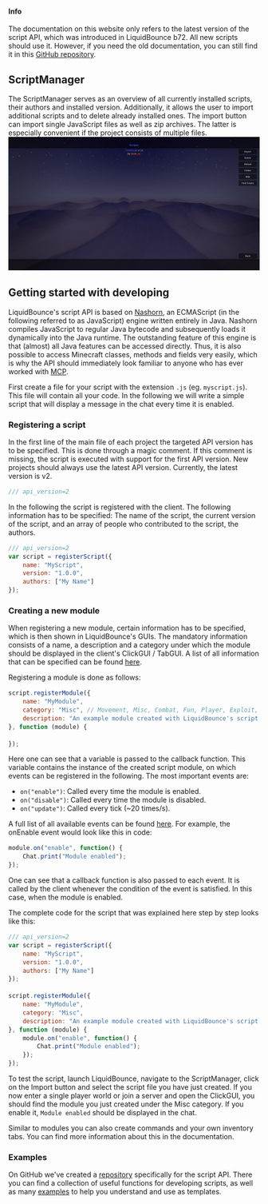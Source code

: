 <div class="note js-note blue-light">
	<span class="note-close js-close">
		<i class="fa fa-times"></i>
	</span>
	<h4 class="note-title"> Info </h4>
	<p class="note-description">The documentation on this website only refers to the latest version of the script API, which was introduced in LiquidBounce b72. All new scripts should use it. However, if you need the old documentation, you can still find it in this <a href="https://github.com/CCBlueX/LiquidBounce-ScriptAPI/tree/master/ScriptAPI-v1%20Docs">GitHub repository</a>.</p>
</div>

## ScriptManager
The ScriptManager serves as an overview of all currently installed scripts, their authors and installed version. Additionally, it allows the user to import additional scripts and to delete already installed ones. The import button can import single JavaScript files as well as zip archives. The latter is especially convenient if the project consists of multiple files.
![ScriptManager](/images/scriptmanager.png)

## Getting started with developing
LiquidBounce's script API is based on [Nashorn](https://docs.oracle.com/javase/10/nashorn/introduction.htm#JSNUG136), an ECMAScript (in the following referred to as JavaScript) engine written entirely in Java. Nashorn compiles JavaScript to regular Java bytecode and subsequently loads it dynamically into the Java runtime. The outstanding feature of this engine is that (almost) all Java features can be accessed directly. Thus, it is also possible to access Minecraft classes, methods and fields very easily, which is why the API should immediately look familiar to anyone who has ever worked with [MCP](http://www.modcoderpack.com/).

First create a file for your script with the extension `.js` (eg. `myscript.js`). This file will contain all your code. In the following we will write a simple script that will display a message in the chat every time it is enabled.

### Registering a script
In the first line of the main file of each project the targeted API version has to be specified. This is done through a magic comment. If this comment is missing, the script is executed with support for the first API version. New projects should always use the latest API version. Currently, the latest version is v2.
```js
/// api_version=2
```
In the following the script is registered with the client. The following information has to be specified: The name of the script, the current version of the script, and an array of people who contributed to the script, the authors.
```js
/// api_version=2
var script = registerScript({
    name: "MyScript",
    version: "1.0.0",
    authors: ["My Name"]
});
```

### Creating a new module
When registering a new module, certain information has to be specified, which is then shown in LiquidBounce's GUIs. The mandatory information consists of a name, a description and a category under which the module should be displayed in the client's ClickGUI / TabGUI. 
A list of all information that can be specified can be found [here](/docs/ScriptAPI/Creating%20Modules/Overview).

Registering a module is done as follows:
```js
script.registerModule({
    name: "MyModule",
    category: "Misc", // Movement, Misc, Combat, Fun, Player, Exploit, World, Render
    description: "An example module created with LiquidBounce's script API."
}, function (module) {

});
```
Here one can see that a variable is passed to the callback function. This variable contains the instance of the created script module, on which events can be registered in the following.
The most important events are:
- `on("enable")`: Called every time the module is enabled.
- `on("disable")`: Called every time the module is disabled.
- `on("update")`: Called every tick (~20 times/s).

A full list of all available events can be found [here](). For example, the onEnable event would look like this in code:
```js
module.on("enable", function() {
    Chat.print("Module enabled");
});
```
One can see that a callback function is also passed to each event. It is called by the client whenever the condition of the event is satisfied. In this case, when the module is enabled.

The complete code for the script that was explained here step by step looks like this:
```js
/// api_version=2
var script = registerScript({
    name: "MyScript",
    version: "1.0.0",
    authors: ["My Name"]
});

script.registerModule({
    name: "MyModule",
    category: "Misc", 
    description: "An example module created with LiquidBounce's script API."
}, function (module) {
    module.on("enable", function() {
        Chat.print("Module enabled");
    });
});
```
To test the script, launch LiquidBounce, navigate to the ScriptManager, click on the Import button and select the script file you have just created. If you now enter a single player world or join a server and open the ClickGUI, you should find the module you just created under the Misc category. If you enable it, `Module enabled` should be displayed in the chat.

Similar to modules you can also create commands and your own inventory tabs. You can find more information about this in the documentation.

### Examples
On GitHub we've created a [repository](https://github.com/CCBlueX/LiquidBounce-ScriptAPI) specifically for the script API. There you can find a collection of useful functions for developing scripts, as well as many [examples](https://github.com/CCBlueX/LiquidBounce-ScriptAPI/tree/master/examples) to help you understand and use as templates.